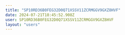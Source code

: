 ```yaml
---
title: "SP10RD36B0FEG32D0Q71XSSV11ZCRMGGV9GXZ8HVF"
date: 2024-07-21T18:45:52.908Z
user: SP10RD36B0FEG32D0Q71XSSV11ZCRMGGV9GXZ8HVF
layout: "users"
---
```

    
